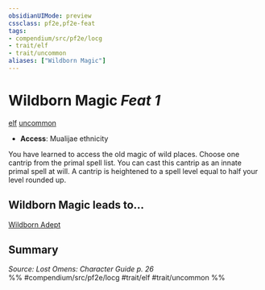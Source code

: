 ```yaml
---
obsidianUIMode: preview
cssclass: pf2e,pf2e-feat
tags:
- compendium/src/pf2e/locg
- trait/elf
- trait/uncommon
aliases: ["Wildborn Magic"]
---
```

# Wildborn Magic  *Feat 1*  
[elf](elf.md "Elf Ancestry & Heritage Trait")  [uncommon](uncommon.md "Uncommon Rarity Trait")  

- **Access**: Mualijae ethnicity

You have learned to access the old magic of wild places. Choose one cantrip from the primal spell list. You can cast this cantrip as an innate primal spell at will. A cantrip is heightened to a spell level equal to half your level rounded up.

## Wildborn Magic leads to...

[Wildborn Adept](wildborn-adept-locg.md)

## Summary

*Source: Lost Omens: Character Guide p. 26*  
%% #compendium/src/pf2e/locg #trait/elf #trait/uncommon %%